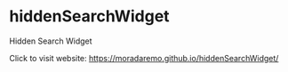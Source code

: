 # hiddenSearchWidget
Hidden Search Widget


Click to visit website: https://moradaremo.github.io/hiddenSearchWidget/
